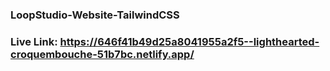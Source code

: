 ### LoopStudio-Website-TailwindCSS
### Live Link: https://646f41b49d25a8041955a2f5--lighthearted-croquembouche-51b7bc.netlify.app/
